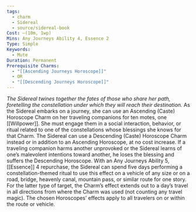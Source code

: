 ```yaml
---
tags:
  - charm
  - Sidereal
  - source/sidereal-book
Cost: —(10m, 1wp)
Mins: Any Journeys Ability 4, Essence 2
Type: Simple
Keywords:
  - Mute
Duration: Permanent
Prerequisite Charms:
  - "[[Ascending Journeys Horoscope]]"
  - OR
  - "[[Descending Journeys Horoscope]]"
---
```

*The Sidereal twines together the fates of those who share her path, foretelling the constellation under which they will reach their destination.*
As the Sidereal embarks on a journey, she can use an Ascending (Caste) Horoscope Charm on her traveling companions for ten motes, one [[Willpower]]. She must engage them in a social interaction, behavior, or ritual related to one of the constellations whose blessings she knows for that Charm. The Sidereal can use a Descending (Caste) Horoscope Charm instead or in addition to an Ascending Horoscope, at no cost increase. If a traveling companion harms another unprovoked or the Sidereal learns of one’s malevolent intentions toward another, he loses the blessing and suffers the Descending Horoscope. With an Any Journeys Ability 5, [[Essence]] 4 repurchase, the Sidereal can spend five days performing a constellation-themed ritual to use this effect on a vehicle of any size or on a road, bridge, heavenly canal, mountain pass, or similar route for one story. For the latter type of target, the Charm’s effect extends out to a day’s travel in all directions from where the Charm was used (not counting any travel magic). The chosen Horoscopes’ effects apply to all travelers on or within the route or vehicle.